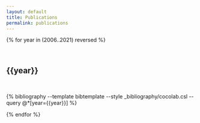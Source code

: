 ```yaml
---
layout: default
title: Publications
permalink: publications
---
```

<!--
## Under review
<br>

{% bibliography --template bibtemplate --style _bibliography/cocolab.csl --query @*[year=Manuscript] %}

<br>
## To appear
<br>

{% bibliography --template bibtemplate --style _bibliography/cocolab.csl --query @*[year=To appear] %}
-->

{% for year in (2006..2021) reversed %}

<a class="subtle_link" name="{{year}}"></a>

<br>
<h2>{{year}}</h2>
<br>

{% bibliography --template bibtemplate --style _bibliography/cocolab.csl --query @*[year={{year}}] %}

{% endfor %}
